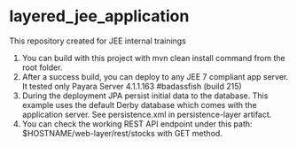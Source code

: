 # layered_jee_application
This repository created for JEE internal trainings

1. You can build with this project with mvn clean install command from the root folder.
2. After a success build, you can deploy to any JEE 7 compliant app server. It tested only Payara Server 4.1.1.163 #badassfish (build 215)
3. During the deployment JPA persist initial data to the database. This example uses the default Derby database which comes with the  application server. See persistence.xml in persistence-layer artifact.
4. You can check the working REST API endpoint under this path: $HOSTNAME/web-layer/rest/stocks with GET method.
